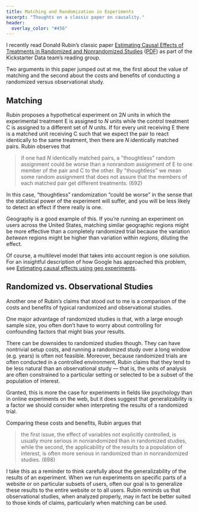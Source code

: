 ```yaml
---
title: Matching and Randomization in Experiments
excerpt: "Thoughts on a classic paper on causality."
header:
  overlay_color: "#456"
---
```


I recently read Donald Rubin’s classic paper [Estimating Causal Effects of Treatments in Randomized and Nonrandomized Studies](http://dx.doi.org/10.1037/h0037350) ([PDF](http://www.biostat.jhsph.edu/~dscharf/Causal/rubin.journ.psych.ed.pdf)) as part of the Kickstarter Data team’s reading group.

Two arguments in this paper jumped out at me, the first about the value of matching and the second about the costs and benefits of conducting a randomized versus observational study.

## Matching

Rubin proposes a hypothetical experiment on 2*N* units in which the experimental treatment E is assigned to *N* units while the control treatment C is assigned to a different set of *N* units. If for every unit receiving E there is a matched unit receiving C such that we expect the pair to react identically to the same treatment, then there are *N* identically matched pairs. Rubin observes that

> if one had *N* identically matched pairs, a "thoughtless" random assignment could be worse than a nonrandom assignment of E to one member of the pair and C to the other. By "thoughtless" we mean some random assignment that does not assure that the members of each matched pair get different treatments. (692)

In this case, “thoughtless” randomization “could be worse” in the sense that the statistical power of the experiment will suffer, and you will be less likely to detect an effect if there really is one.

Geography is a good example of this. If you’re running an experiment on users across the United States, matching similar geographic regions might be more effective than a completely randomized trial because the variation *between* regions might be higher than variation within *regions*, diluting the effect.

Of course, a multilevel model that takes into account region is one solution. For an insightful description of how Google has approached this problem, see [Estimating causal effects using geo experiments](http://www.unofficialgoogledatascience.com/2016/06/estimating-causal-effects-using-geo.html).

## Randomized vs. Observational Studies

Another one of Rubin’s claims that stood out to me is a comparison of the costs and benefits of typical randomized and observational studies.

One major advantage of randomized studies is that, with a large enough sample size, you often don’t have to worry about controlling for confounding factors that might bias your results.

There can be downsides to randomized studies though. They can have nontrivial setup costs, and running a randomized study over a long window (e.g. years) is often not feasible. Moreover, because randomized trials are often conducted in a controlled environment, Rubin claims that they tend to be less natural than an observational study — that is, the units of analysis are often constrained to a particular setting or selected to be a subset of the population of interest.

Granted, this is more the case for experiments in fields like psychology than in online experiments on the web, but it does suggest that generalizability is a factor we should consider when interpreting the results of a randomized trial.

Comparing these costs and benefits, Rubin argues that

> the first issue, the effect of variables not explicitly controlled, is usually more serious in nonrandomized than in randomized studies, while the second, the applicability of the results to a population of interest, is often more serious in randomized than in nonrandomized studies. (698)

I take this as a reminder to think carefully about the generalizability of the results of an experiment. When we run experiments on specific parts of a website or on particular subsets of users, often our goal is to generalize these results to the entire website or to all users. Rubin reminds us that observational studies, when analyzed properly, may in fact be better suited to those kinds of claims, particularly when matching can be used.

